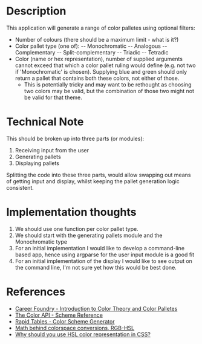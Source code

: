 # Description

This application will generate a range of color palletes using optional filters:

- Number of colours (there should be a maximum limit - what is it?)
- Color pallet type (one of):
  -- Monochromatic
  -- Analogous
  -- Complementary
  -- Split-complementary
  -- Triadic
  -- Tetradic
- Color (name or hex representation), number of supplied arguments cannot exceed that which a color pallet ruling would define (e.g. not two if 'Monochromatic' is chosen). Supplying blue and green should only return a pallet that contains both these colors, not either of those.
  - This is potentially tricky and may want to be rethought as choosing two colors may be valid, but the combination of those two might not be valid for that theme.

# Technical Note

This should be broken up into three parts (or modules):

1. Receiving input from the user
2. Generating pallets
3. Displaying pallets

Splitting the code into these three parts, would allow swapping out means of getting input and display, whilst keeping the pallet generation logic consistent.

# Implementation thoughts

1. We should use one function per color pallet type.
2. We should start with the generating pallets module and the Monochromatic type
3. For an initial implementation I would like to develop a command-line based app, hence using argparse for the user input module is a good fit
4. For an initial implementation of the display I would like to see output on the command line, I'm not sure yet how this would be best done.

# References

- [Career Foundry - Introduction to Color Theory and Color Palletes](https://careerfoundry.com/en/blog/ui-design/introduction-to-color-theory-and-color-palettes/#:~:text=Color%20theory%20is%20a%20framework,aesthetic%20and%20a%20psychological%20level.)
- [The Color API - Scheme Reference](https://www.thecolorapi.com/docs#schemes-generate-scheme-get)
- [Rapid Tables - Color Scheme Generator](https://www.rapidtables.com/web/color/color-scheme.html)
- [Math behind colorspace conversions, RGB-HSL](https://www.niwa.nu/2013/05/math-behind-colorspace-conversions-rgb-hsl/)
- [Why should you use HSL color representation in CSS?](https://tsh.io/blog/why-should-you-use-hsl-color-representation-in-css/)
